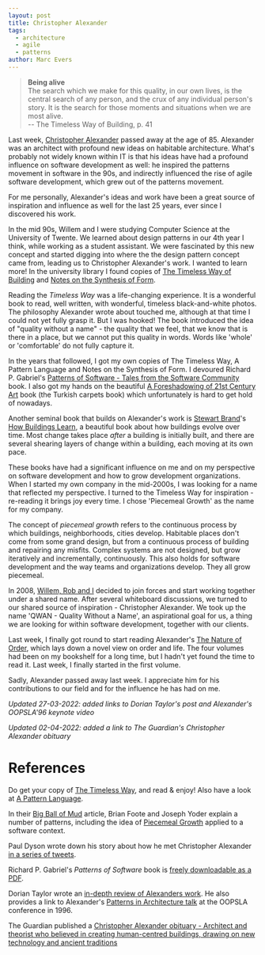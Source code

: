 ```yaml
---
layout: post
title: Christopher Alexander
tags:
  - architecture
  - agile
  - patterns
author: Marc Evers
---
```


> **Being alive**  
> The search which we make for this quality, in our own lives, is the central search of any person, and the crux of any individual person's story. It is the search for those moments and situations when we are most alive.  
>-- The Timeless Way of Building, p. 41

Last week, [Christopher
Alexander](https://en.wikipedia.org/wiki/Christopher_Alexander) passed away at
the age of 85. Alexander was an architect with profound new ideas on habitable
architecture. What's probably not widely known within IT is that his ideas have
had a profound influence on software development as well: he inspired the
patterns movement in software in the 90s, and indirectly influenced the rise of
agile software development, which grew out of the patterns movement.

For me personally, Alexander's ideas and work have been a great source of
inspiration and influence as well for the last 25 years, ever since I discovered
his work.

In the mid 90s, Willem and I were studying Computer Science at the University of
Twente. We learned about design patterns in our 4th year I think, while working
as a student assistant. We were fascinated by this new concept and started
digging into where the the design pattern concept came from, leading us to
Christopher Alexander's work. I wanted to learn more! In the university library
I found copies of [The Timeless Way of
Building](https://www.patternlanguage.com/bookstore/timeless-way-of-building.html)
and [Notes on the Synthesis of
Form](https://www.amazon.com/Notes-Synthesis-Form-Harvard-Paperbacks/dp/0674627512). 

Reading the *Timeless Way* was a life-changing experience. It is a
wonderful book to read, well written, with wonderful, timeless black-and-white
photos. The philosophy Alexander wrote about touched me, although at that time I
could not yet fully grasp it. But I was hooked! The book introduced the idea of
"quality without a name" - the quality that we feel, that we know that is there
in a place, but we cannot put this quality in words. Words like
'whole' or 'comfortable' do not fully capture it.

In the years that followed, I got my own copies of The Timeless Way, A Pattern
Language and Notes on the Synthesis of Form. I devoured Richard P. Gabriel's
[Patterns of Software - Tales from the Software
Community](https://www.amazon.com/Patterns-Software-Tales-Community/dp/0195121236)
book. I also got my hands on the beautiful [A Foreshadowing of 21st Century
Art](http://www.patternlanguage.com/bookstore/foreshadowing-of-21st-century-art.html)
book (the Turkish carpets book) which unfortunately is hard to get hold of
nowadays.

Another seminal book that builds on Alexander's work is [Stewart
Brand](https://twitter.com/stewartbrand)'s [How Buildings
Learn](https://en.wikipedia.org/wiki/How_Buildings_Learn), a beautiful book about how buildings evolve over time. Most change takes
place _after_ a building is initially built, and there are several shearing
layers of change within a building, each moving at its own pace.

These books have had a significant influence on me and on my perspective on
software development and how to grow development organizations. When I started
my own company in the mid-2000s, I was looking for a name that reflected my
perspective. I turned to the Timeless Way for inspiration - re-reading it brings
joy every time. I chose 'Piecemeal Growth' as the name for my company. 

The concept of *piecemeal growth* refers to the continuous process by which
buildings, neighborhoods, cities develop. Habitable places don't come from some
grand design, but from a continuous process of building and repairing any
misfits. Complex systems are not designed, but grow iteratively and
incrementally, continuously. This also holds for software development and the
way teams and organizations develop. They all grow piecemeal.

In 2008, [Willem, Rob and I](/#team) decided to join forces and start
working together under a shared name. After several whiteboard discussions, we
turned to our shared source of inspiration - Christopher Alexander. We took up
the name 'QWAN - Quality Without a Name', an aspirational goal for us, a thing
we are looking for within software development, together with our clients. 

Last week, I finally got round to start reading Alexander's [The Nature of
Order](https://www.patternlanguage.com/bookstore/nature-of-order.html), which
lays down a novel view on order and life. The four volumes had been on my
bookshelf for a long time, but I hadn't yet found the time to read it. Last
week, I finally started in the first volume.

Sadly, Alexander passed away last week. I appreciate him for his contributions
to our field and for the influence he has had on me.

_Updated 27-03-2022: added links to Dorian Taylor's post and Alexander's OOPSLA'96 keynote video_

_Updated 02-04-2022: added a link to The Guardian's Christopher Alexander obituary_
# References

Do get your copy of [The Timeless Way](https://www.patternlanguage.com/bookstore/timeless-way-of-building.html), and read & enjoy! Also have a look at [A Pattern Language](https://www.patternlanguage.com/bookstore/pattern-language.html).

In their [Big Ball of Mud](http://www.laputan.org/mud/mud.html) article, Brian
Foote and Joseph Yoder explain a number of patterns, including the idea of
[Piecemeal Growth](http://www.laputan.org/mud/mud.html#PiecemealGrowth) applied
to a software context.

Paul Dyson wrote down his story about how he met Christopher Alexander [in a series of tweets](https://twitter.com/pauldyson/status/1505137079600271363).

Richard P. Gabriel's *Patterns of Software* book is [freely downloadable as a PDF](https://www.dreamsongs.com/Files/PatternsOfSoftware.pdf).

Dorian Taylor wrote an [in-depth review of Alexanders work](https://dorian.substack.com/p/at-any-given-moment-in-a-process). He also provides a link to Alexander's [Patterns in Architecture talk](https://www.youtube.com/watch?v=98LdFA-_zfA) at the OOPSLA conference in 1996.

The Guardian published a [Christopher Alexander obituary -
Architect and theorist who believed in creating human-centred buildings, drawing on new technology and ancient traditions](https://www.theguardian.com/artanddesign/2022/mar/29/christopher-alexander-obituary)
